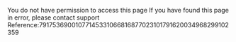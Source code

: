 You do not have permission to access this page If you have found this page in error, please contact support Reference:79175369001077145331066816877023101791620034968299102359
